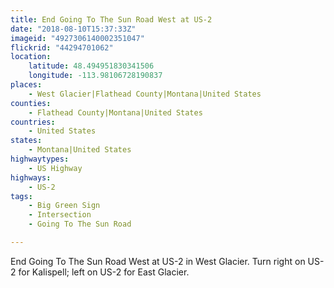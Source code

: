 ```yaml
---
title: End Going To The Sun Road West at US-2
date: "2018-08-10T15:37:33Z"
imageid: "4927306140002351047"
flickrid: "44294701062"
location:
    latitude: 48.494951830341506
    longitude: -113.98106728190837
places:
    - West Glacier|Flathead County|Montana|United States
counties:
    - Flathead County|Montana|United States
countries:
    - United States
states:
    - Montana|United States
highwaytypes:
    - US Highway
highways:
    - US-2
tags:
    - Big Green Sign
    - Intersection
    - Going To The Sun Road

---
```

End Going To The Sun Road West at US-2 in West Glacier.  Turn right on US-2 for Kalispell; left on US-2 for East Glacier.